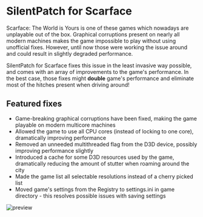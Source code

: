 # SilentPatch for Scarface

Scarface: The World is Yours is one of these games which nowadays are unplayable out of the box.
Graphical corruptions present on nearly all modern machines makes the game impossible to play without using
unofficial fixes. However, until now those were working the issue around and could result in slightly degraded
performance.

SilentPatch for Scarface fixes this issue in the least invasive way possible, and comes with an array of improvements
to the game's performance. In the best case, those fixes might **double** game's performance and eliminate
most of the hitches present when driving around!

## Featured fixes

* Game-breaking graphical corruptions have been fixed, making the game playable on modern multicore machines
* Allowed the game to use all CPU cores (instead of locking to one core), dramatically improving performance
* Removed an unneeded multithreaded flag from the D3D device, possibly improving performance slightly
* Introduced a cache for some D3D resources used by the game, dramatically reducing the amount of stutter when roaming around the city
* Made the game list all selectable resolutions instead of a cherry picked list
* Moved game's settings from the Registry to settings.ini in game directory - this resolves possible issues with saving settings

![preview](https://i.imgur.com/XnNcJpM.png)